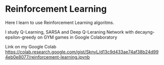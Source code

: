 # Reinforcement Learning

Here I learn to use Reinforcement Learning algoritms.

I study Q-Learning, SARSA and Deep Q-Leraning Network with decayng-epsilon-greedy on GYM games in Google Colaboratory

Link on my Google Colab
https://colab.research.google.com/gist/SknyL/d13c9d433ae74af38b24d994eb0e8077/reinforcement-learning.ipynb
